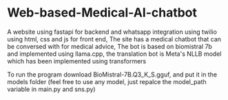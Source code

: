 # Web-based-Medical-AI-chatbot
A website using fastapi for backend and whatsapp integration using twilio using html, css and js for front end, The site has a medical chatbot that can be conversed with for medical advice, The bot is based on biomistral 7b and implemented using llama.cpp, the translation bot is Meta's NLLB model which has been implemented using transformers


To run the program download BioMistral-7B.Q3_K_S.gguf, and put it in the models folder (feel free to use any model, just repalce the model_path variable in main.py and sns.py)
